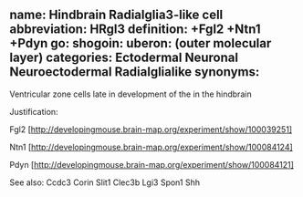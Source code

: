 name: Hindbrain Radialglia3-like cell
abbreviation: HRgl3
definition: +Fgl2 +Ntn1 +Pdyn
go:
shogoin: 
uberon: (outer molecular layer)
categories: Ectodermal Neuronal Neuroectodermal Radialglialike
synonyms:
---

Ventricular zone cells late in development of the in the hindbrain

Justification:

Fgl2 [http://developingmouse.brain-map.org/experiment/show/100039251]

Ntn1 [http://developingmouse.brain-map.org/experiment/show/100084124]

Pdyn [http://developingmouse.brain-map.org/experiment/show/100084121]

See also:
Ccdc3 Corin Slit1 Clec3b Lgi3 Spon1 Shh 